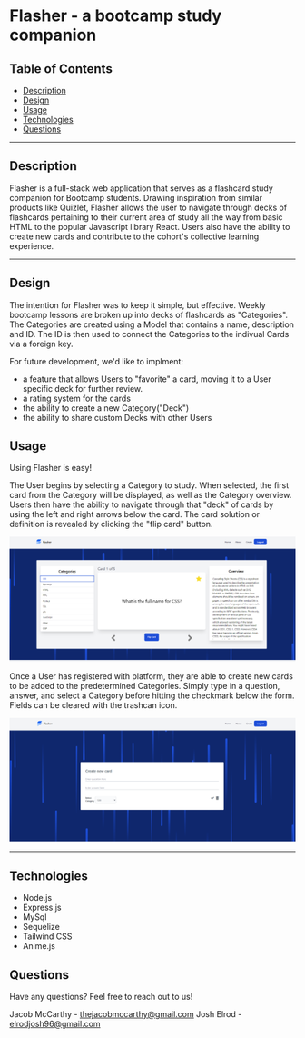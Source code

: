 
  # Flasher - a bootcamp study companion 


  ## Table of Contents
  
  - [Description](#description)
  - [Design](#design)
  - [Usage](#usage)
  - [Technologies](#technologies)
  - [Questions](#questions)

  ---

  ## Description

  Flasher is a full-stack web application that serves as a flashcard study companion for Bootcamp students. Drawing inspiration from similar products like Quizlet, Flasher allows the user to navigate through decks of flashcards pertaining to their current area of study all the way from basic HTML to the popular Javascript library React. Users also have the ability to create new cards and contribute to the cohort's collective learning experience.

  

  ---

  ## Design

  The intention for Flasher was to keep it simple, but effective. Weekly bootcamp lessons are broken up into decks of flashcards as "Categories". The Categories are created using a Model that contains a name, description and ID. The ID is then used to connect the Categories to the indivual Cards via a foreign key. 

  For future development, we'd like to implment:
  - a feature that allows Users to "favorite" a card, moving it to a User specific deck for further review. 
  - a rating system for the cards
  - the ability to create a new Category("Deck")
  - the ability to share custom Decks with other Users



  ## Usage

  Using Flasher is easy!


  The User begins by selecting a Category to study. When selected, the first card from the Category will be displayed, as well as the Category overview. Users then have the ability to navigate through that "deck" of cards by using the left and right arrows below the card. The card solution or definition is revealed by clicking the "flip card" button.

  ![Screen shot of application](public/assets/images/flasher-homepage.png)

  Once a User has registered with platform, they are able to create new cards to be added to the predetermined Categories. Simply type in a question, answer, and select a Category before hitting the checkmark below the form. Fields can be cleared with the trashcan icon. 
  
  ![Screen shot of application](public/assets/images/flasher-create.png)

  ---
  

 ## Technologies 
  - Node.js
  - Express.js 
  - MySql
  - Sequelize
  - Tailwind CSS
  - Anime.js

  ## Questions
  Have any questions? Feel free to reach out to us!
  
  Jacob McCarthy - thejacobmccarthy@gmail.com
  Josh Elrod - elrodjosh96@gmail.com



